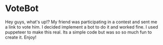 # VoteBot

Hey guys, what's up!? My friend was participating in a contest and sent me a link to vote him.
I decided implement a bot to do it and worked fine.
I used puppeteer to make this real.
Its a simple code but was so so much fun to create it.
Enjoy!